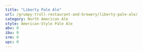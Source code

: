 ```yaml
---
title: "Liberty Pale Ale"
url: /grumpy-troll-restaurant-and-brewery/liberty-pale-ale/
category: North American Ale
style: American-Style Pale Ale
abv: 0
ibu: 0
srm: 0
upc: 0
---
```


